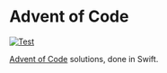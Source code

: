 # Advent of Code

[![Test](https://github.com/aaronsky/advent-of-code/actions/workflows/test.yml/badge.svg)](https://github.com/aaronsky/advent-of-code/actions/workflows/test.yml)

[Advent of Code](https://adventofcode.com/) solutions, done in Swift.
